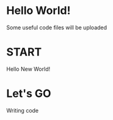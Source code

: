 # Hello World!
Some useful code files will be uploaded
# START
Hello New World!
# Let's GO
Writing code